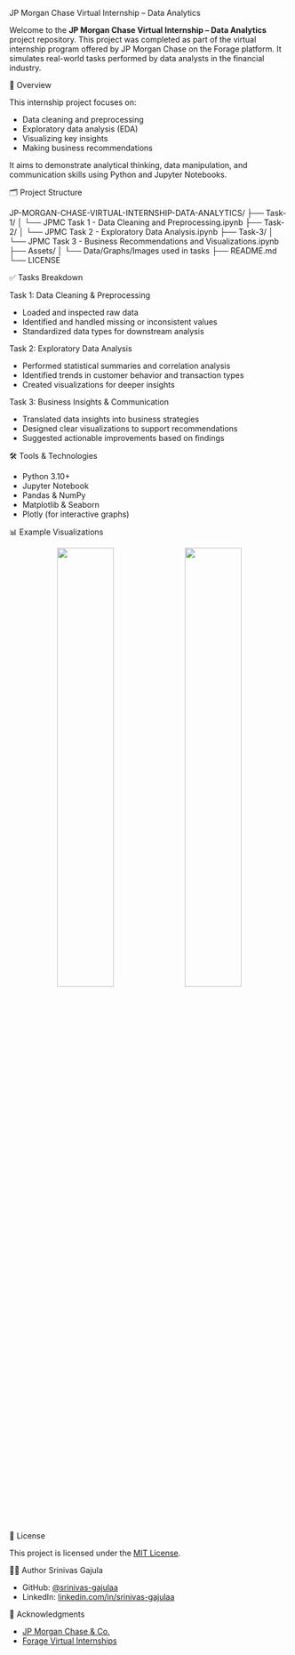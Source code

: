  JP Morgan Chase Virtual Internship – Data Analytics

Welcome to the **JP Morgan Chase Virtual Internship – Data Analytics** project repository. This project was completed as part of the virtual internship program offered by JP Morgan Chase on the Forage platform. It simulates real-world tasks performed by data analysts in the financial industry.

 📌 Overview

This internship project focuses on:

- Data cleaning and preprocessing
- Exploratory data analysis (EDA)
- Visualizing key insights
- Making business recommendations

It aims to demonstrate analytical thinking, data manipulation, and communication skills using Python and Jupyter Notebooks.

 🗂️ Project Structure

JP-MORGAN-CHASE-VIRTUAL-INTERNSHIP-DATA-ANALYTICS/
├── Task-1/
│ └── JPMC Task 1 - Data Cleaning and Preprocessing.ipynb
├── Task-2/
│ └── JPMC Task 2 - Exploratory Data Analysis.ipynb
├── Task-3/
│ └── JPMC Task 3 - Business Recommendations and Visualizations.ipynb
├── Assets/
│ └── Data/Graphs/Images used in tasks
├── README.md
└── LICENSE

 ✅ Tasks Breakdown

 Task 1: Data Cleaning & Preprocessing
- Loaded and inspected raw data
- Identified and handled missing or inconsistent values
- Standardized data types for downstream analysis

 Task 2: Exploratory Data Analysis
- Performed statistical summaries and correlation analysis
- Identified trends in customer behavior and transaction types
- Created visualizations for deeper insights

 Task 3: Business Insights & Communication
- Translated data insights into business strategies
- Designed clear visualizations to support recommendations
- Suggested actionable improvements based on findings

 🛠️ Tools & Technologies

- Python 3.10+
- Jupyter Notebook
- Pandas & NumPy
- Matplotlib & Seaborn
- Plotly (for interactive graphs)


 📊 Example Visualizations

<p align="center">
  <img src="Assets/Graphs/sample1.png" width="45%"> <img src="Assets/Graphs/sample2.png" width="45%">
</p>


 📄 License

This project is licensed under the [MIT License](LICENSE).


 🙋‍♂️ Author
    Srinivas Gajula

- GitHub: [@srinivas-gajulaa](https://github.com/srinivas-gajulaa)
- LinkedIn: [linkedin.com/in/srinivas-gajulaa](https://www.linkedin.com/in/srinivas-gajulaa/)

 🙏 Acknowledgments

- [JP Morgan Chase & Co.](https://www.jpmorganchase.com/)
- [Forage Virtual Internships](https://www.theforage.com/)

